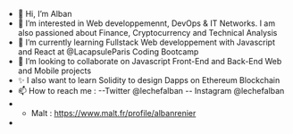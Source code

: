 - 👋 Hi, I’m Alban
- 👀 I’m interested in Web developpemennt, DevOps & IT Networks. I am also passioned about Finance, Cryptocurrency and Technical Analysis
- 🌱 I’m currently learning Fullstack Web developpement with Javascript and React at @LacapsuleParis Coding Bootcamp
- 💞️ I’m looking to collaborate on Javascript Front-End and Back-End Web and Mobile projects
- ✨ I also want to learn Solidity to design Dapps on Ethereum Blockchain 
- 📫 How to reach me : 
--Twitter @lechefalban
-- Instagram @lechefalban
- - Malt : https://www.malt.fr/profile/albanrenier 
- 

<!---
lechefalban/lechefalban is a ✨ special ✨ repository because its `README.md` (this file) appears on your GitHub profile.
You can click the Preview link to take a look at your changes.
--->
